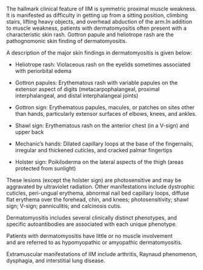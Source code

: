 The hallmark clinical feature of IIM is symmetric proximal muscle weakness. It is manifested as difficulty in getting up from a sitting position, climbing stairs, lifting heavy objects, and overhead abduction of the arm.In addition to muscle weakness, patients with dermatomyositis often present with a characteristic skin rash. Gottron papule and heliotrope rash are the pathognomonic skin finding of dermatomyositis.

A description of the major skin findings in dermatomyositis is given below:

- Heliotrope rash: Violaceous rash on the eyelids sometimes associated with periorbital edema

- Gottron papules: Erythematous rash with variable papules on the extensor aspect of digits (metacarpophalangeal, proximal interphalangeal, and distal interphalangeal joints)

- Gottron sign: Erythematous papules, macules, or patches on sites other than hands, particularly extensor surfaces of elbows, knees, and ankles.

- Shawl sign: Erythematous rash on the anterior chest (in a V-sign) and upper back

- Mechanic’s hands: Dilated capillary loops at the base of the fingernails, irregular and thickened cuticles, and cracked palmar fingertips

- Holster sign: Poikiloderma on the lateral aspects of the thigh (areas protected from sunlight)

These lesions (except the holster sign) are photosensitive and may be aggravated by ultraviolet radiation. Other manifestations include dystrophic cuticles, peri-ungual erythema, abnormal nail bed capillary loops, diffuse flat erythema over the forehead, chin, and knees; photosensitivity; shawl sign; V-sign; panniculitis; and calcinosis cutis.

Dermatomyositis includes several clinically distinct phenotypes, and specific autoantibodies are associated with each unique phenotype.

Patients with dermatomyositis have little or no muscle involvement and are referred to as hypomyopathic or amyopathic dermatomyositis.

Extramuscular manifestations of IIM include arthritis, Raynaud phenomenon, dysphagia, and interstitial lung disease.